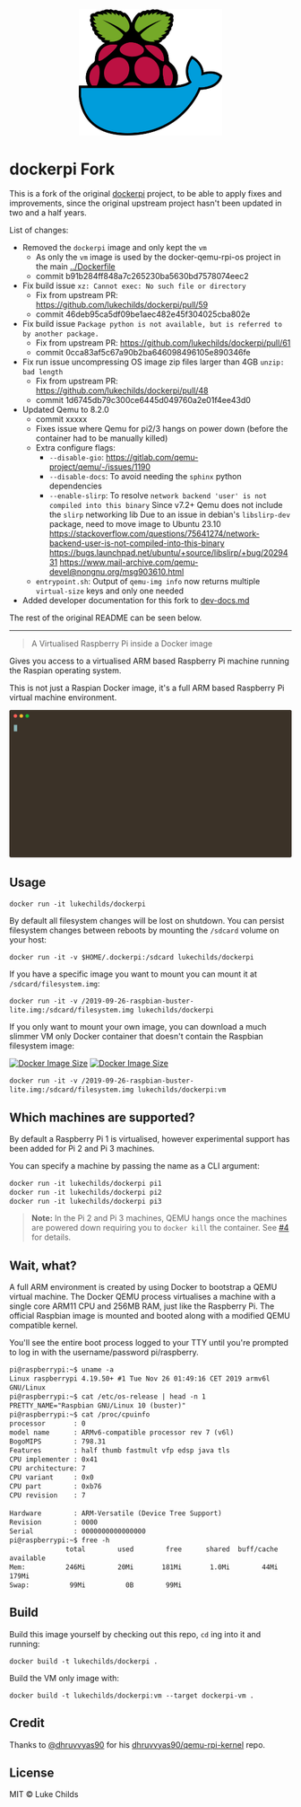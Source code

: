 <div align="center">
	<img width="256" src="media/logo.svg">
</div>

# dockerpi Fork

This is a fork of the original
[dockerpi](https://github.com/lukechilds/dockerpi/) project, to be able to 
apply fixes and improvements, since the original upstream project hasn't been
updated in two and a half years.

List of changes:
- Removed the `dockerpi` image and only kept the `vm`
    - As only the `vm` image is used by the docker-qemu-rpi-os project in the main [../Dockerfile](../Dockerfile)
    - commit b91b284ff848a7c265230ba5630bd7578074eec2
- Fix build issue `xz: Cannot exec: No such file or directory`
    - Fix from upstream PR: https://github.com/lukechilds/dockerpi/pull/59
    - commit 46deb95ca5df09be1aec482e45f304025cba802e
- Fix build issue `Package python is not available, but is referred to by another package.`
    - Fix from upstream PR: https://github.com/lukechilds/dockerpi/pull/61
    - commit 0cca83af5c67a90b2ba646098496105e890346fe
- Fix run issue uncompressing OS image zip files larger than 4GB `unzip: bad length`
    - Fix from upstream PR: https://github.com/lukechilds/dockerpi/pull/48
    - commit 1d6745db79c300ce6445d049760a2e01f4ee43d0
- Updated Qemu to 8.2.0
    - commit xxxxx
    - Fixes issue where Qemu for pi2/3 hangs on power down (before the container had to be manually killed)
    - Extra configure flags:
        - `--disable-gio`: https://gitlab.com/qemu-project/qemu/-/issues/1190
        - `--disable-docs`: To avoid needing the `sphinx` python dependencies
        - `--enable-slirp`: To resolve `network backend 'user' is not compiled into this binary`
          Since v7.2+ Qemu does not include the `slirp` networking lib
          Due to an issue in debian's `libslirp-dev` package, need to move image to Ubuntu 23.10
          https://stackoverflow.com/questions/75641274/network-backend-user-is-not-compiled-into-this-binary
          https://bugs.launchpad.net/ubuntu/+source/libslirp/+bug/2029431
          https://www.mail-archive.com/qemu-devel@nongnu.org/msg903610.html
    - `entrypoint.sh`: Output of `qemu-img info` now returns multiple `virtual-size` keys and only one needed
- Added developer documentation for this fork to [dev-docs.md](dev-docs.md)

The rest of the original README can be seen below.

----------

> A Virtualised Raspberry Pi inside a Docker image

Gives you access to a virtualised ARM based Raspberry Pi machine running the Raspian operating system.

This is not just a Raspian Docker image, it's a full ARM based Raspberry Pi virtual machine environment.

<div align="center">
	<img src="media/demo.svg" width="720">
</div>

## Usage

```
docker run -it lukechilds/dockerpi
```

By default all filesystem changes will be lost on shutdown. You can persist filesystem changes between reboots by mounting the `/sdcard` volume on your host:

```
docker run -it -v $HOME/.dockerpi:/sdcard lukechilds/dockerpi
```

If you have a specific image you want to mount you can mount it at `/sdcard/filesystem.img`:

```
docker run -it -v /2019-09-26-raspbian-buster-lite.img:/sdcard/filesystem.img lukechilds/dockerpi
```

If you only want to mount your own image, you can download a much slimmer VM only Docker container that doesn't contain the Raspbian filesystem image:

[![Docker Image Size](https://badgen.net/docker/size/lukechilds/dockerpi/latest/amd64?icon=docker&label=lukechilds/dockerpi:latest)](https://hub.docker.com/r/lukechilds/dockerpi/tags?name=latest)
[![Docker Image Size](https://badgen.net/docker/size/lukechilds/dockerpi/vm/amd64?icon=docker&label=lukechilds/dockerpi:vm)](https://hub.docker.com/r/lukechilds/dockerpi/tags?name=vm)

```
docker run -it -v /2019-09-26-raspbian-buster-lite.img:/sdcard/filesystem.img lukechilds/dockerpi:vm
```

## Which machines are supported?

By default a Raspberry Pi 1 is virtualised, however experimental support has been added for Pi 2 and Pi 3 machines.

You can specify a machine by passing the name as a CLI argument:

```
docker run -it lukechilds/dockerpi pi1
docker run -it lukechilds/dockerpi pi2
docker run -it lukechilds/dockerpi pi3
```

> **Note:** In the Pi 2 and Pi 3 machines, QEMU hangs once the machines are powered down requiring you to `docker kill` the container. See [#4](https://github.com/lukechilds/dockerpi/pull/4) for details.


## Wait, what?

A full ARM environment is created by using Docker to bootstrap a QEMU virtual machine. The Docker QEMU process virtualises a machine with a single core ARM11 CPU and 256MB RAM, just like the Raspberry Pi. The official Raspbian image is mounted and booted along with a modified QEMU compatible kernel.

You'll see the entire boot process logged to your TTY until you're prompted to log in with the username/password pi/raspberry.

```
pi@raspberrypi:~$ uname -a
Linux raspberrypi 4.19.50+ #1 Tue Nov 26 01:49:16 CET 2019 armv6l GNU/Linux
pi@raspberrypi:~$ cat /etc/os-release | head -n 1
PRETTY_NAME="Raspbian GNU/Linux 10 (buster)"
pi@raspberrypi:~$ cat /proc/cpuinfo
processor       : 0
model name      : ARMv6-compatible processor rev 7 (v6l)
BogoMIPS        : 798.31
Features        : half thumb fastmult vfp edsp java tls
CPU implementer : 0x41
CPU architecture: 7
CPU variant     : 0x0
CPU part        : 0xb76
CPU revision    : 7

Hardware        : ARM-Versatile (Device Tree Support)
Revision        : 0000
Serial          : 0000000000000000
pi@raspberrypi:~$ free -h
              total        used        free      shared  buff/cache   available
Mem:          246Mi        20Mi       181Mi       1.0Mi        44Mi       179Mi
Swap:          99Mi          0B        99Mi
```

## Build

Build this image yourself by checking out this repo, `cd` ing into it and running:

```
docker build -t lukechilds/dockerpi .
```

Build the VM only image with:

```
docker build -t lukechilds/dockerpi:vm --target dockerpi-vm .
```

## Credit

Thanks to [@dhruvvyas90](https://github.com/dhruvvyas90) for his [dhruvvyas90/qemu-rpi-kernel](https://github.com/dhruvvyas90/qemu-rpi-kernel) repo.

## License

MIT © Luke Childs

